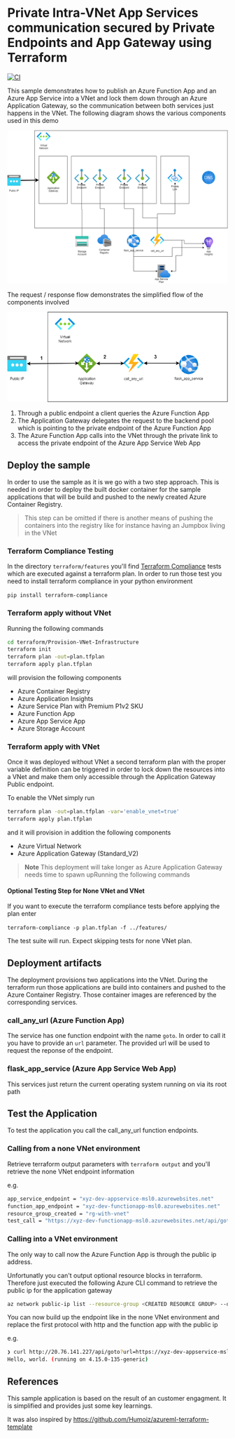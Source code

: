 # Private Intra-VNet App Services communication secured by Private Endpoints and App Gateway using Terraform

[![CI](https://github.com/dariuszparys/services-in-vnet/actions/workflows/validate-terraform.yml/badge.svg)](https://github.com/dariuszparys/services-in-vnet/actions/workflows/validate-terraform.yml)

This sample demonstrates how to publish an Azure Function App and an Azure App Service
into a VNet and lock them down through an Azure Application Gateway, so the communication
between both services just happens in the VNet. The following diagram shows the various
components used in this demo

![VNet overview](docs/assets/vnet-overview.png)

The request / response flow demonstrates the simplified flow of the components involved

![Simple Flow](docs/assets/simple-flow.png)

1. Through a public endpoint a client queries the Azure Function App
2. The Application Gateway delegates the request to the backend pool which is pointing
to the private endpoint of the Azure Function App
3. The Azure Function App calls into the VNet through the private link to access
the private endpoint of the Azure App Service Web App

## Deploy the sample

In order to use the sample as it is we go with a two step approach. This is needed in order
to deploy the built docker container for the sample applications that will be build and pushed
to the newly created Azure Container Registry.

> This step can be omitted if there is another means of pushing the containers into the registry
like for instance having an Jumpbox living in the VNet

### Terraform Compliance Testing

In the directory `terraform/features` you'll find [Terraform Compliance](https://terraform-compliance.com)
tests which are executed against a terraform plan. In order to run those test you need to
install terraform compliance in your python environment

`pip install terraform-compliance`

### Terraform apply without VNet

Running the following commands

```bash
cd terraform/Provision-VNet-Infrastructure
terraform init
terraform plan -out=plan.tfplan
terraform apply plan.tfplan
```

will provision the following components

- Azure Container Registry
- Azure Application Insights
- Azure Service Plan with Premium P1v2 SKU
- Azure Function App
- Azure App Service App
- Azure Storage Account

### Terraform apply with VNet

Once it was deployed without VNet a second terraform plan with the proper
variable definition can be triggered in order to lock down the resources into
a VNet and make them only accessible through the Application Gateway Public 
endpoint.

To enable the VNet simply run

```bash
terraform plan -out=plan.tfplan -var='enable_vnet=true'
terraform apply plan.tfplan
```

and it will provision in addition the following components

- Azure Virtual Network
- Azure Application Gateway (Standard_V2)

> **Note** This deployment will take longer as Azure Application Gateway
needs time to spawn upRunning the following commands

#### Optional Testing Step for None VNet and VNet

If you want to execute the terraform compliance tests before applying the plan enter

`terraform-compliance -p plan.tfplan -f ../features/`

The test suite will run. Expect skipping tests for none VNet plan.

## Deployment artifacts

The deployment provisions two applications into the VNet. During the terraform run
those applications are build into containers and pushed to the Azure Container
Registry. Those container images are referenced by the corresponding services.

### call_any_url (Azure Function App)

The service has one function endpoint with the name `goto`. In order to call it you
have to provide an `url` parameter. The provided url will be used to request the
reponse of the endpoint.

### flask_app_service (Azure App Service Web App)

This services just return the current operating system running on via its root path

## Test the Application

To test the application you call the call_any_url function endpoints.

### Calling from a none VNet environment

Retrieve terraform output parameters with `terraform output` and you'll retrieve the
none VNet endpoint information

e.g.

```bash
app_service_endpoint = "xyz-dev-appservice-msl0.azurewebsites.net"
function_app_endpoint = "xyz-dev-functionapp-msl0.azurewebsites.net"
resource_group_created = "rg-with-vnet"
test_call = "https://xyz-dev-functionapp-msl0.azurewebsites.net/api/goto?url=https://xyz-dev-appservice-msl0.azurewebsites.net"
```

### Calling into a VNet environment

The only way to call now the Azure Function App is through the public ip address.

Unfortunatly you can't output optional resource blocks in terraform. Therefore just executed
the following Azure CLI command to retrieve the public ip for the application gateway

```bash
az network public-ip list --resource-group <CREATED RESOURCE GROUP> --query [].ipAddress --output tsv
```

You can now build up the endpoint like in the none VNet environment and replace the first
protocol with http and the function app with the public ip

e.g.

```bash
❯ curl http://20.76.141.227/api/goto?url=https://xyz-dev-appservice-msl0.azurewebsites.net
Hello, world. (running on 4.15.0-135-generic)
```

## References

This sample application is based on the result of an customer engagment. It is simplified
and provides just some key learnings.

It was also inspired by https://github.com/Humoiz/azureml-terraform-template 